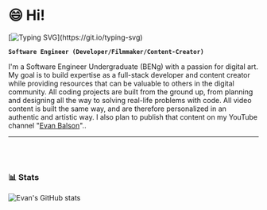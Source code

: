 # 😄 Hi!

[![Typing SVG](https://readme-typing-svg.demolab.com/?lines=Hi+welcome+to+my+GitHub;Welcome,+I'm+Evan!;and+I’m+a+Software+Developer?;And+I’m+a+UI/UX+Designer?;Programmer?;.+.+.+.;Okay,+I+like+coffee.;)](https://git.io/typing-svg)

**`Software Engineer (Developer/Filmmaker/Content-Creator)`**

I'm a Software Engineer Undergraduate (BENg) with a passion for digital art. My goal is to build expertise as a full-stack developer and content creator while providing resources that can be valuable to others in the digital community. All coding projects are built from the ground up, from planning and designing all the way to solving real-life problems with code. All video content is built the same way, and are therefore personalized in an authentic and artistic way. I also plan to publish that content on my YouTube channel "[Evan Balson][youtube]"..

---
<br/>

#


### 📊 Stats

![Evan's GitHub stats](https://github-readme-stats.vercel.app/api?username=evan-balson&show_icons=true&theme=gruvbox)

<!-- ![GitHub Streak](https://streak-stats.demolab.com?user=ForrestKnight&theme=gruvbox&border_radius=4.5) -->

[youtube]: https://www.youtube.com/channel/UCo_hXS7iVdFIIYYKNuHFeiQ



<!--
**Evan-Balson/Evan-Balson** is a ✨ _special_ ✨ repository because its `README.md` (this file) appears on your GitHub profile.

Here are some ideas to get you started:

- 🔭 I’m currently working on ...
- 🌱 I’m currently learning ...
- 👯 I’m looking to collaborate on ...
- 🤔 I’m looking for help with ...
- 💬 Ask me about ...
- 📫 How to reach me: ...
- 😄 Pronouns: ...
- ⚡ Fun fact: ...
-->

